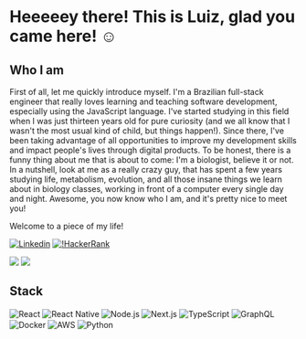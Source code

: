 # Heeeeey there! This is Luiz, glad you came here! ☺️

## Who I am

First of all, let me quickly introduce myself. I'm a Brazilian full-stack engineer that really loves learning and teaching software development, especially using the JavaScript language. I've started studying in this field when I was just thirteen years old for pure curiosity (and we all know that I wasn't the most usual kind of child, but things happen!). Since there, I've been taking advantage of all opportunities to improve my development skills and impact people's lives through digital products. To be honest, there is a funny thing about me that is about to come: I'm a biologist, believe it or not. In a nutshell, look at me as a really crazy guy, that has spent a few years studying life, metabolism, evolution, and all those insane things we learn about in biology classes, working in front of a computer every single day and night. Awesome, you now know who I am, and it's pretty nice to meet you!

Welcome to a piece of my life!

[![Linkedin](https://img.shields.io/badge/LinkedIn-0B65C2?style=for-the-badge&logo=linkedin&logoColor=white)](https://www.linkedin.com/in/luiz-antonio-neto/) [![!HackerRank](https://img.shields.io/badge/HackerRank-2EC866?style=for-the-badge&logo=hackerrank&logoColor=white)](https://www.hackerrank.com/luiz_from_delta)

![](https://github-readme-stats.vercel.app/api?username=luiz-from-delta&show_icons=true&theme=dark) [![](https://github-readme-stats.vercel.app/api/top-langs/?username=luiz-from-delta&layout=compact&theme=dark)](https://github.com/anuraghazra/github-readme-stats)

## Stack
<div style="display: inline_block">
  <img align="center" alt="React" src="https://img.shields.io/badge/React-61DAFB?style=for-the-badge&logo=react&logoColor=323330" />
  <img align="center" alt="React Native" src="https://img.shields.io/badge/React Native-61DAFB?style=for-the-badge&logo=react&logoColor=323330" />
  <img align="center" alt="Node.js" src="https://img.shields.io/badge/Node.js-4E9A42?style=for-the-badge&logo=node.js&logoColor=white" />
  <img align="center" alt="Next.js" src="https://img.shields.io/badge/Next.js-272727?style=for-the-badge&logo=next.js&logoColor=white" />
  <img align="center" alt="TypeScript" src="https://img.shields.io/badge/TypeScript-3077C6?style=for-the-badge&logo=typescript&logoColor=white" />
  <img align="center" alt="GraphQL" src="https://img.shields.io/badge/GraphQL-F6009C?style=for-the-badge&logo=graphql&logoColor=white" />
  <img align="center" alt="Docker" src="https://img.shields.io/badge/Docker-2396ED?style=for-the-badge&logo=docker&logoColor=white" />
  <img align="center" alt="AWS" src="https://img.shields.io/badge/AWS-222F3E?style=for-the-badge&logo=amazonaws&logoColor=white" />
  <img align="center" alt="Python" src="https://img.shields.io/badge/Python-214665?style=for-the-badge&logo=python&logoColor=white" />
</div>
